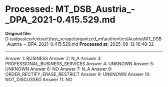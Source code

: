# Processed: MT_DSB_Austria_-_DPA_2021-0.415.529.md

**Original file:** D:\aidpas\eurlextract\fast_scrape\organized_mt\authorities\Austria\MT_DSB_Austria_-_DPA_2021-0.415.529.md
**Processed at:** 2025-09-12 16:48:32

---

Answer 1: BUSINESS
Answer 2: N_A
Answer 3: PROFESSIONAL_BUSINESS_SERVICES
Answer 4: UNKNOWN
Answer 5: UNKNOWN
Answer 6: NO
Answer 7: N_A
Answer 8: ORDER_RECTIFY_ERASE_RESTRICT
Answer 9: UNKNOWN
Answer 10: NOT_DISCUSSED
Answer 11: NO